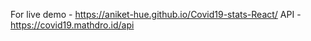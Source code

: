 For live demo - https://aniket-hue.github.io/Covid19-stats-React/
API - https://covid19.mathdro.id/api




